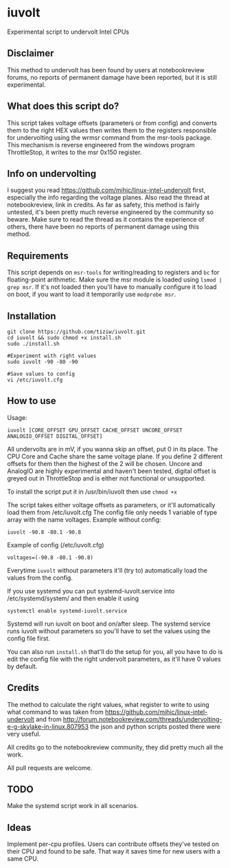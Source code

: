 # iuvolt
Experimental script to undervolt Intel CPUs

## Disclaimer
This method to undervolt has been found by users at notebookreview forums, no reports of permanent damage have been reported, but it is still experimental. 

## What does this script do?
This script takes voltage offsets (parameters or from config) and converts them to the right HEX values then writes them to the registers responsible for undervolting using the wrmsr command from the msr-tools package. This mechanism is reverse engineered from the windows program ThrottleStop, it writes to the msr 0x150 register.

## Info on undervolting
I suggest you read https://github.com/mihic/linux-intel-undervolt first, especially the info regarding the voltage planes. Also read the thread at notebookreview, link in credits. As far as safety, this method is fairly untested, it's been pretty much reverse engineered by the community so beware. Make sure to read the thread as it contains the experience of others, there have been no reports of permanent damage using this method. 

## Requirements
This script depends on ``` msr-tools ``` for writing/reading to registers and ``` bc ``` for floating-point arithmetic. Make sure the msr module is loaded using ``` lsmod | grep msr ```. If it's not loaded then you'll have to manually configure it to load on boot, if you want to load it temporarily use ``` modprobe msr ```.

## Installation
```
git clone https://github.com/tiziw/iuvolt.git
cd iuvolt && sudo chmod +x install.sh
sudo ./install.sh

#Experiment with right values
sudo iuvolt -90 -80 -90

#Save values to config
vi /etc/iuvolt.cfg
```

## How to use

Usage:
```
iuvolt [CORE_OFFSET GPU_OFFSET CACHE_OFFSET UNCORE_OFFSET ANALOGIO_OFFSET DIGITAL_OFFSET]
```
All undervolts are in mV, if you wanna skip an offset, put 0 in its place. The CPU Core and Cache share the same voltage plane. If you define 2 different offsets for them then the highest of the 2 will be chosen. Uncore and AnalogIO are highly experimental and haven't been tested, digital offset is greyed out in ThrottleStop and is either not functional or unsupported.

To install the script put it in /usr/bin/iuvolt then use ``` chmod +x ```

The script takes either voltage offsets as parameters, or it'll automatically load them from /etc/iuvolt.cfg
The config file only needs 1 variable of type array with the name voltages. 
Example without config:
```
iuvolt -90.8 -80.1 -90.8
```
Example of config (/etc/iuvolt.cfg)
```
voltages=(-90.8 -80.1 -90.8)
```

Everytime ``` iuvolt ``` without parameters it'll (try to) automatically load the values from the config.

If you use systemd you can put systemd-iuvolt.service into /etc/systemd/system/ and then enable it using 
```
systemctl enable systemd-iuvolt.service
```
Systemd will run iuvolt on boot and on/after sleep. The systemd service runs iuvolt without parameters so you'll have to set the values using the config file first.

You can also run ``` install.sh ``` that'll do the setup for you, all you have to do is edit the config file with the right undervolt parameters, as it'll have 0 values by default.

## Credits

The method to calculate the right values, what register to write to using what command to was taken from https://github.com/mihic/linux-intel-undervolt and from http://forum.notebookreview.com/threads/undervolting-e-g-skylake-in-linux.807953 the json and python scripts posted there were very useful. 

All credits go to the notebookreview community, they did pretty much all the work.

All pull requests are welcome.

## TODO
Make the systemd script work in all scenarios.

## Ideas
Implement per-cpu profiles. Users can contribute offsets they've tested on their CPU and found to be safe. That way it saves time for new users with a same CPU.
